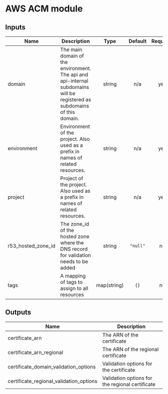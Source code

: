 # AWS ACM module

<!-- BEGINNING OF PRE-COMMIT-TERRAFORM DOCS HOOK -->
## Inputs

| Name | Description | Type | Default | Required |
|------|-------------|:----:|:-----:|:-----:|
| domain | The main domain of the environment. The api and api-internal subdomains will be registered as subdomains of this domain. | string | n/a | yes |
| environment | Environment of the project. Also used as a prefix in names of related resources. | string | n/a | yes |
| project | Project of the project. Also used as a prefix in names of related resources. | string | n/a | yes |
| r53\_hosted\_zone\_id | The zone_id of the hosted zone where the DNS record for validation needs to be added | string | `"null"` | no |
| tags | A mapping of tags to assign to all resources | map(string) | `{}` | no |

## Outputs

| Name | Description |
|------|-------------|
| certificate\_arn | The ARN of the certificate |
| certificate\_arn\_regional | The ARN of the regional certificate |
| certificate\_domain\_validation\_options | Validation options for the certificate |
| certificate\_regional\_validation\_options | Validation options for the regional certificate |

<!-- END OF PRE-COMMIT-TERRAFORM DOCS HOOK -->
